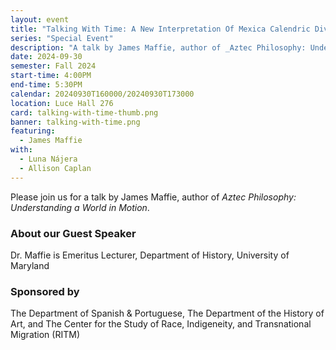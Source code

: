 ```yaml
---
layout: event
title: "Talking With Time: A New Interpretation Of Mexica Calendric Divination"
series: "Special Event"
description: "A talk by James Maffie, author of _Aztec Philosophy: Understanding a World in Motion_"
date: 2024-09-30
semester: Fall 2024
start-time: 4:00PM
end-time: 5:30PM
calendar: 20240930T160000/20240930T173000
location: Luce Hall 276
card: talking-with-time-thumb.png
banner: talking-with-time.png
featuring:
  - James Maffie
with:
  - Luna Nájera
  - Allison Caplan
---
```


Please join us for a talk by James Maffie, author of _Aztec Philosophy: Understanding a World in Motion_.

### About our Guest Speaker

Dr. Maffie is Emeritus Lecturer, Department of History, University of Maryland

### Sponsored by

The Department of Spanish & Portuguese, The Department of the History of Art, and The Center for the Study of Race, Indigeneity, and Transnational Migration (RITM)
